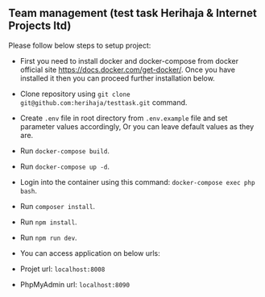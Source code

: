Team management (test task Herihaja & Internet Projects ltd)
--
Please follow below steps to setup project:

- First you need to install docker and docker-compose from docker official site https://docs.docker.com/get-docker/. Once you have installed it then you can proceed further installation below.

- Clone repository using `git clone git@github.com:herihaja/testtask.git` command.

- Create `.env` file in root directory from `.env.example` file and set parameter values accordingly,
Or you can leave default values as they are.

- Run `docker-compose build`.

- Run `docker-compose up -d`.

- Login into the container using this command:
  `docker-compose exec php bash`.

- Run `composer install`.

- Run `npm install`.

- Run `npm run dev`.



- You can access application on below urls:
- Projet url: `localhost:8008`
- PhpMyAdmin url: `localhost:8090`